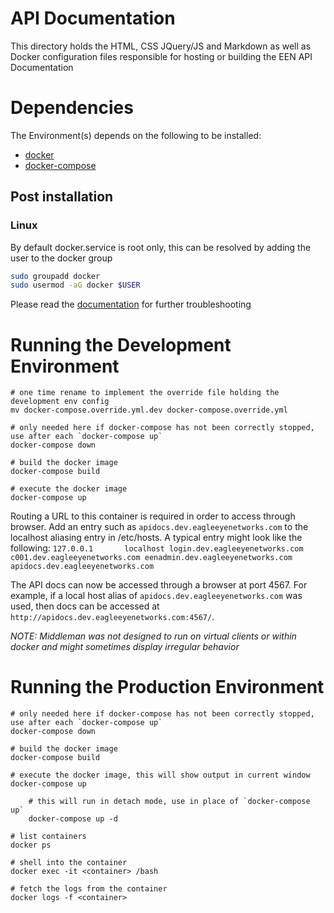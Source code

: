 # API Documentation


This directory holds the HTML, CSS JQuery/JS and Markdown as well as Docker configuration files responsible for hosting or building the EEN API Documentation


# Dependencies

The Environment(s) depends on the following to be installed:

  - [docker](https://docs.docker.com/engine/installation/)
  - [docker-compose](https://docs.docker.com/compose/install)

## Post installation

### Linux

By default docker.service is root only, this can be resolved by adding the user to the docker group

``` bash
sudo groupadd docker
sudo usermod -aG docker $USER
```

Please read the [documentation](https://docs.docker.com/engine/installation/linux/linux-postinstall) for further troubleshooting

# Running the Development Environment


```shell
# one time rename to implement the override file holding the development env config
mv docker-compose.override.yml.dev docker-compose.override.yml

# only needed here if docker-compose has not been correctly stopped, use after each `docker-compose up`
docker-compose down

# build the docker image
docker-compose build

# execute the docker image
docker-compose up
```

Routing a URL to this container is required in order to access through browser.  Add an entry
such as `apidocs.dev.eagleeyenetworks.com` to the localhost aliasing entry in /etc/hosts.  A
typical entry might look like the following:
`127.0.0.1       localhost login.dev.eagleeyenetworks.com c001.dev.eagleeyenetworks.com eenadmin.dev.eagleeyenetworks.com apidocs.dev.eagleeyenetworks.com`

The API docs can now be accessed through a browser at port 4567.  For example, if a local
host alias of `apidocs.dev.eagleeyenetworks.com` was used, then docs can be accessed at
`http://apidocs.dev.eagleeyenetworks.com:4567/`.

*NOTE: Middleman was not designed to run on virtual clients or within docker and might sometimes display irregular behavior*


# Running the Production Environment


```shell
# only needed here if docker-compose has not been correctly stopped, use after each `docker-compose up`
docker-compose down

# build the docker image
docker-compose build

# execute the docker image, this will show output in current window
docker-compose up

    # this will run in detach mode, use in place of `docker-compose up`
    docker-compose up -d

# list containers
docker ps

# shell into the container
docker exec -it <container> /bash

# fetch the logs from the container
docker logs -f <container>
```
